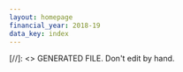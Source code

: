 ```yaml
---
layout: homepage
financial_year: 2018-19
data_key: index
---
```

[//]: <> GENERATED FILE. Don't edit by hand.